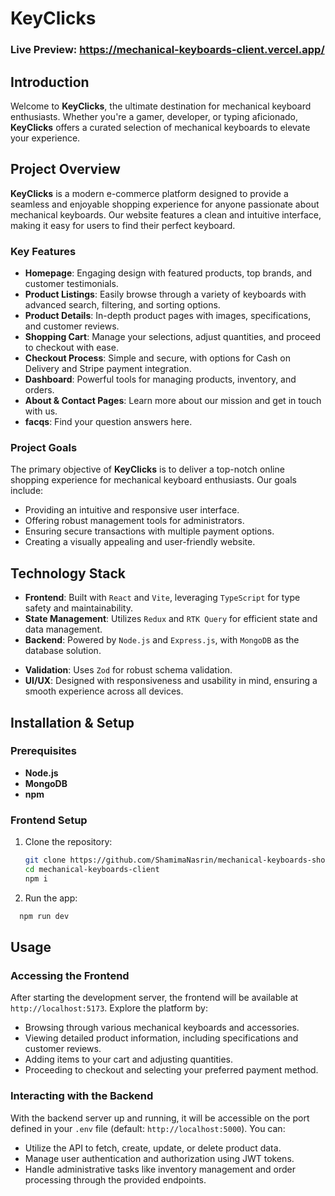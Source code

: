 # KeyClicks

### Live Preview: https://mechanical-keyboards-client.vercel.app/

## Introduction

Welcome to **KeyClicks**, the ultimate destination for mechanical keyboard enthusiasts. Whether you're a gamer, developer, or typing aficionado, **KeyClicks** offers a curated selection of mechanical keyboards to elevate your experience.

## Project Overview

**KeyClicks** is a modern e-commerce platform designed to provide a seamless and enjoyable shopping experience for anyone passionate about mechanical keyboards. Our website features a clean and intuitive interface, making it easy for users to find their perfect keyboard.

### Key Features

- **Homepage**: Engaging design with featured products, top brands, and customer testimonials.
- **Product Listings**: Easily browse through a variety of keyboards with advanced search, filtering, and sorting options.
- **Product Details**: In-depth product pages with images, specifications, and customer reviews.
- **Shopping Cart**: Manage your selections, adjust quantities, and proceed to checkout with ease.
- **Checkout Process**: Simple and secure, with options for Cash on Delivery and Stripe payment integration.
- **Dashboard**: Powerful tools for managing products, inventory, and orders.
- **About & Contact Pages**: Learn more about our mission and get in touch with us.
- **facqs**: Find your question answers here.

### Project Goals

The primary objective of **KeyClicks** is to deliver a top-notch online shopping experience for mechanical keyboard enthusiasts. Our goals include:

- Providing an intuitive and responsive user interface.
- Offering robust management tools for administrators.
- Ensuring secure transactions with multiple payment options.
- Creating a visually appealing and user-friendly website.

## Technology Stack

- **Frontend**: Built with `React` and `Vite`, leveraging `TypeScript` for type safety and maintainability.
- **State Management**: Utilizes `Redux` and `RTK Query` for efficient state and data management.
- **Backend**: Powered by `Node.js` and `Express.js`, with `MongoDB` as the database solution.
<!-- - **Authentication**: Secured with `JWT` (JSON Web Tokens) for user authentication. -->
- **Validation**: Uses `Zod` for robust schema validation.
- **UI/UX**: Designed with responsiveness and usability in mind, ensuring a smooth experience across all devices.

## Installation & Setup

### Prerequisites

- **Node.js**
- **MongoDB**
- **npm**

### Frontend Setup

1. Clone the repository:

   ```bash
   git clone https://github.com/ShamimaNasrin/mechanical-keyboards-shop.git
   cd mechanical-keyboards-client
   npm i
   ```

2. Run the app:

```bash
  npm run dev
```

## Usage

### Accessing the Frontend

After starting the development server, the frontend will be available at `http://localhost:5173`. Explore the platform by:

- Browsing through various mechanical keyboards and accessories.
- Viewing detailed product information, including specifications and customer reviews.
- Adding items to your cart and adjusting quantities.
- Proceeding to checkout and selecting your preferred payment method.

### Interacting with the Backend

With the backend server up and running, it will be accessible on the port defined in your `.env` file (default: `http://localhost:5000`). You can:

- Utilize the API to fetch, create, update, or delete product data.
- Manage user authentication and authorization using JWT tokens.
- Handle administrative tasks like inventory management and order processing through the provided endpoints.
